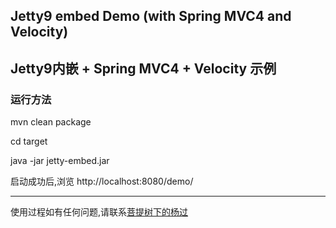 ## Jetty9 embed Demo (with Spring MVC4 and Velocity)  

## Jetty9内嵌 + Spring MVC4 + Velocity 示例

### 运行方法
mvn clean package  

cd target  

java -jar jetty-embed.jar   

启动成功后,浏览 http://localhost:8080/demo/

--- 
使用过程如有任何问题,请联系[菩提树下的杨过](http://yjmyzz.cnblogs.com/) 
